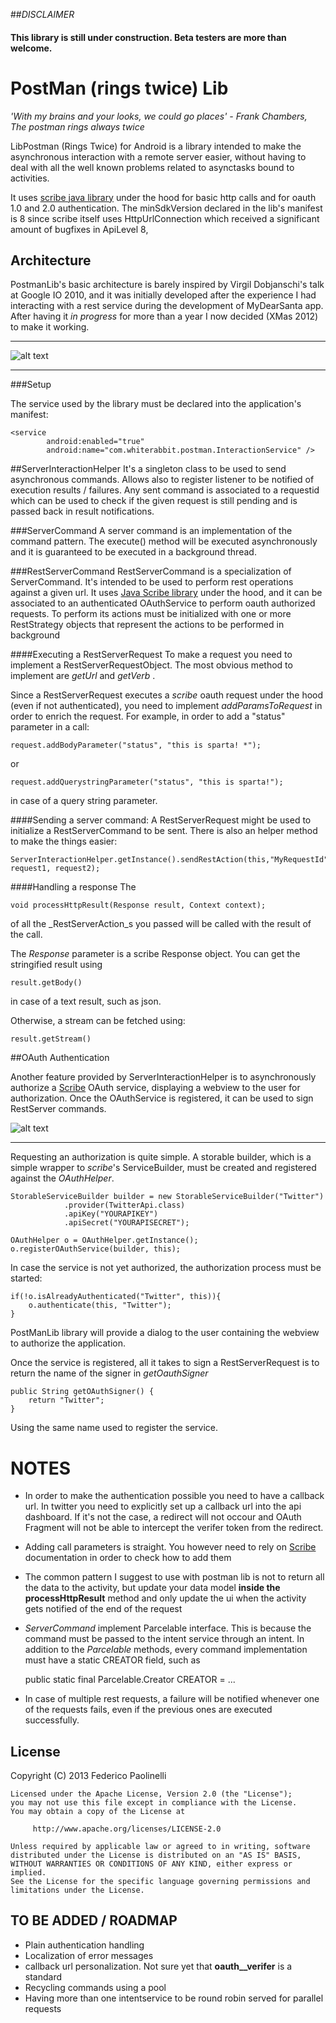 ##_DISCLAIMER_
#### This library is still under construction. Beta testers are more than welcome. 


PostMan (rings twice) Lib
=========

_'With my brains and your looks, we could go places' - Frank Chambers, The postman rings always twice_


LibPostman (Rings Twice) for Android is a library intended to make the asynchronous interaction with a remote server easier, without having to deal with all the well known problems related to asynctasks bound to activities.

It uses [scribe java library][scribe] under the hood for basic http calls and for oauth 1.0 and 2.0 authentication. The minSdkVersion declared in the lib's manifest is 8 since scribe itself uses HttpUrlConnection which received a significant amount of bugfixes in ApiLevel 8, 



Architecture
-------
PostmanLib's basic architecture is barely inspired by Virgil Dobjanschi's talk at Google IO 2010, and it was initially developed after the experience I had interacting with a rest service during the development of MyDearSanta app.
After having it _in progress_ for more than a year I now decided (XMas 2012) to make it working.

----

![alt text](https://raw.github.com/fedepaol/PostmanLib--Rings-Twice--Android/master/images/postman.png "Logo Title Text 1")

---

###Setup

The service used by the library must be declared into the application's manifest:

    <service
            android:enabled="true"
            android:name="com.whiterabbit.postman.InteractionService" />  


##ServerInteractionHelper
It's a singleton class to be used to send asynchronous commands. Allows also to register listener to be notified of execution results / failures.
Any sent command is associated to a requestid which can be used to check if the given request is still pending and is passed back in result notifications.

###ServerCommand
A server command is an implementation of the command pattern. The execute() method will be
executed asynchronously and it is guaranteed to be executed in a background thread.

###RestServerCommand
RestServerCommand is a specialization of ServerCommand. It's intended to be used to perform rest operations against a given url.
It uses [Java Scribe library][scribe] under the hood, and it can be associated to an authenticated OAuthService to perform oauth authorized requests.
To perform its actions must be initialized with one or more RestStrategy objects that represent the actions to be performed in background

####Executing a RestServerRequest
To make a request you need to implement a RestServerRequestObject.
The most obvious method to implement are _getUrl_ and _getVerb_ .

Since a RestServerRequest executes a _scribe_ oauth request under the hood (even if not authenticated), you need to implement _addParamsToRequest_ in order to enrich the request.
For example, in order to add a "status" parameter in a call:

    request.addBodyParameter("status", "this is sparta! *");

or

    request.addQuerystringParameter("status", "this is sparta!");

in case of a query string parameter.

####Sending a server command:
A RestServerRequest might be used to initialize a RestServerCommand to be sent. There is also an helper method to make the things easier:

    ServerInteractionHelper.getInstance().sendRestAction(this,"MyRequestId", request1, request2);

####Handling a response
The

    void processHttpResult(Response result, Context context);

of all the _RestServerAction_s you passed will be called with the result of the call.

The _Response_ parameter is a scribe Response object. You can get the stringified result using

    result.getBody()

in case of a text result, such as json.

Otherwise, a stream can be fetched using:

    result.getStream()




##OAuth Authentication

Another feature provided by ServerInteractionHelper is to asynchronously authorize a [Scribe][scribe] OAuth service, displaying a webview to the user for authorization. Once the OAuthService is registered, it can be used to sign RestServer commands.

![alt text](https://raw.github.com/fedepaol/PostmanLib--Rings-Twice--Android/master/images/postman_oauth.png "Logo Title Text 1")

---

Requesting an authorization is quite simple.
A storable builder, which is a simple wrapper to _scribe_'s ServiceBuilder, must be created and registered against the _OAuthHelper_.

    StorableServiceBuilder builder = new StorableServiceBuilder("Twitter")
                .provider(TwitterApi.class)
                .apiKey("YOURAPIKEY")
                .apiSecret("YOURAPISECRET");

    OAuthHelper o = OAuthHelper.getInstance();
    o.registerOAuthService(builder, this);

In case the service is not yet authorized, the authorization process must be started:

    if(!o.isAlreadyAuthenticated("Twitter", this)){
        o.authenticate(this, "Twitter");
    }


PostManLib library will provide a dialog to the user containing the webview to authorize the application.

Once the service is registered, all it takes to sign a RestServerRequest is to return the name of the signer in _getOauthSigner_

    public String getOAuthSigner() {
        return "Twitter";
    }

Using the same name used to register the service.


# NOTES

* In order to make the authentication possible you need to have a callback url. In twitter you need to explicitly set up a callback url into the api dashboard. If it's not the case, a redirect will not occour and OAuth Fragment will not be able to intercept the verifer token from the redirect.

* Adding call parameters is straight. You however need to rely on [Scribe][scribe] documentation in order to check how to add them

* The common pattern I suggest to use with postman lib is not to return all the data to the activity, but update your data model <b>inside the processHttpResult</b> method and only update the ui when the activity gets notified of the end of the request

* _ServerCommand_ implement Parcelable interface. This is because the command must be passed to the intent service through an intent. In addition to the _Parcelable_ methods, every command implementation must have a static CREATOR field, such as 
    
    public static final Parcelable.Creator<SampleRestCommand> CREATOR = ...

* In case of multiple rest requests, a failure will be notified whenever one of the requests fails, even if the previous ones are executed successfully.

License
-------

  Copyright (C) 2013 Federico Paolinelli

	Licensed under the Apache License, Version 2.0 (the "License");
	you may not use this file except in compliance with the License.
	You may obtain a copy of the License at

	     http://www.apache.org/licenses/LICENSE-2.0

	Unless required by applicable law or agreed to in writing, software
	distributed under the License is distributed on an "AS IS" BASIS,
	WITHOUT WARRANTIES OR CONDITIONS OF ANY KIND, either express or implied.
	See the License for the specific language governing permissions and
	limitations under the License.


## TO BE ADDED / ROADMAP

* Plain authentication handling
* Localization of error messages 
* callback url personalization. Not sure yet that __oauth__verifer__  is a standard
* Recycling commands using a pool
* Having more than one intentservice to be round robin served for parallel requests




[scribe]: https://github.com/fernandezpablo85/scribe-java




